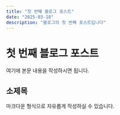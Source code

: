 ```yaml
---
title: "첫 번째 블로그 포스트"
date: "2025-03-18"
description: "블로그의 첫 번째 포스트입니다"
---
```


# 첫 번째 블로그 포스트

여기에 본문 내용을 작성하시면 됩니다.

## 소제목

마크다운 형식으로 자유롭게 작성하실 수 있습니다. 